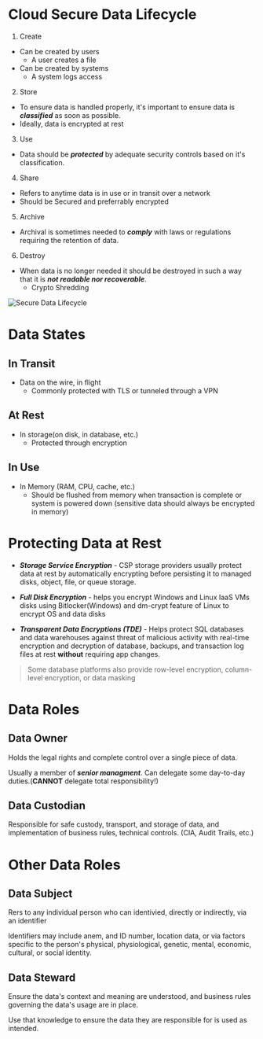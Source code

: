 # Cloud Secure Data Lifecycle

1. Create
- Can be created by users
    - A user creates a file
- Can be created by systems
    - A system logs access

2. Store
- To ensure data is handled properly, it's important to ensure data is ***classified*** as soon as possible.
- Ideally, data is encrypted at rest

3. Use
- Data should be ***protected*** by adequate security controls based on it's classification.

4. Share
- Refers to anytime data is in use or in transit over a network
- Should be Secured and preferrably encrypted

5. Archive
- Archival is sometimes needed to ***comply*** with laws or regulations requiring the retention of data.

6. Destroy
- When data is no longer needed it should be destroyed in such a way that it is ***not readable nor recoverable***.
    - Crypto Shredding


![Secure Data Lifecycle](https://www.researchgate.net/profile/Abdulkadir-Ibrahim-3/publication/317820477/figure/fig3/AS:508256658833408@1498189238065/The-data-security-lifecycle-phases.png)


# Data States

## In Transit

- Data on the wire, in flight
    - Commonly protected with TLS or tunneled through a VPN

## At Rest

- In storage(on disk, in database, etc.)
    - Protected through encryption

## In Use

- In Memory (RAM, CPU, cache, etc.)
    - Should be flushed from memory when transaction is complete or system is powered down (sensitive data should always be encrypted in memory)

# Protecting Data at Rest

- ***Storage Service Encryption*** - CSP storage providers usually protect data at rest by automatically encrypting before persisting it to managed disks, object, file, or queue storage. 

- ***Full Disk Encryption*** - helps you encrypt Windows and Linux IaaS VMs disks using Bitlocker(Windows) and dm-crypt feature of Linux to encrypt OS and data disks

- ***Transparent Data Encryptions (TDE)*** -  Helps protect SQL databases and data warehouses against threat of malicious activity with real-time encryption and decryption of database, backups, and transaction log files at rest **without** requiring app changes.

> Some database platforms also provide row-level encryption, column-level encryption, or data masking

# Data Roles

## Data Owner

Holds the legal rights and complete control over a single piece of data.

Usually a member of ***senior managment***. Can delegate some day-to-day duties.(**CANNOT** delegate total responsibility!)

## Data Custodian

Responsible for safe custody, transport, and storage of data, and implementation of business rules, technical controls. (CIA, Audit Trails, etc.)

# Other Data Roles

## Data Subject

Rers to any individual person who can identivied, directly or indirectly, via an identifier

Identifiers may include anem, and ID number, location data, or via factors specific to the person's physical, physiological, genetic, mental, economic, cultural, or social identity.

## Data Steward

Ensure the data's context and meaning are understood, and business rules governing the data's usage are in place.

Use that knowledge to ensure the data they are responsible for is used as intended. 